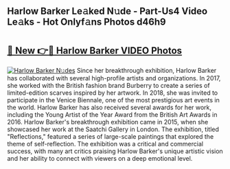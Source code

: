 ## Harlow Barker Le𝚊ked N𝚞de - Part-Us4 Video Le𝚊ks - Hot Onlyf𝚊ns Photos d46h9

# <h2><a href="http://ab99350.deff.icu/?id=Harlow+Barker">🔗 New 👉🔴 Harlow Barker VIDEO Photos</a></h2>

[![Harlow Barker N𝚞des](https://i.imgur.com/rIISA9y.gif)](http://ab99350.deff.icu/?id=Harlow+Barker)
Since her breakthrough exhibition, Harlow Barker has collaborated with several high-profile artists and organizations. In 2017, she worked with the British fashion brand Burberry to create a series of limited-edition scarves inspired by her artwork. In 2018, she was invited to participate in the Venice Biennale, one of the most prestigious art events in the world. Harlow Barker has also received several awards for her work, including the Young Artist of the Year Award from the British Art Awards in 2016. Harlow Barker's breakthrough exhibition came in 2015, when she showcased her work at the Saatchi Gallery in London. The exhibition, titled "Reflections," featured a series of large-scale paintings that explored the theme of self-reflection. The exhibition was a critical and commercial success, with many art critics praising Harlow Barker's unique artistic vision and her ability to connect with viewers on a deep emotional level.
